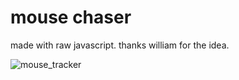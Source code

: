 # mouse chaser
made with raw javascript. 
thanks william for the idea. 

![mouse_tracker](https://user-images.githubusercontent.com/46613983/180634185-b79cdda1-08b6-4a36-944a-03ce4721aee2.gif)
